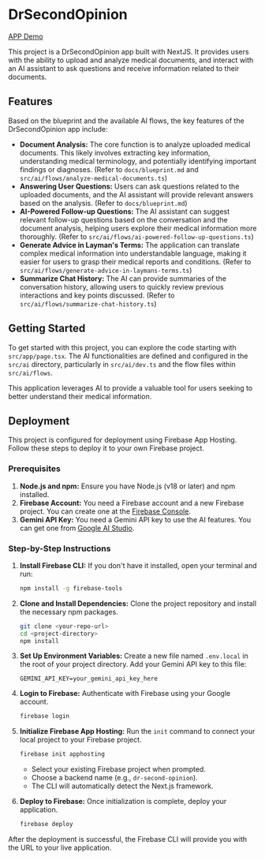 # DrSecondOpinion
[APP Demo](https://studio--drsecondopinion.us-central1.hosted.app/)

This project is a DrSecondOpinion app built with NextJS. It provides users with the ability to upload and analyze medical documents, and interact with an AI assistant to ask questions and receive information related to their documents.

## Features

Based on the blueprint and the available AI flows, the key features of the DrSecondOpinion app include:

*   **Document Analysis:** The core function is to analyze uploaded medical documents. This likely involves extracting key information, understanding medical terminology, and potentially identifying important findings or diagnoses. (Refer to `docs/blueprint.md` and `src/ai/flows/analyze-medical-documents.ts`)
*   **Answering User Questions:** Users can ask questions related to the uploaded documents, and the AI assistant will provide relevant answers based on the analysis. (Refer to `docs/blueprint.md`)
*   **AI-Powered Follow-up Questions:** The AI assistant can suggest relevant follow-up questions based on the conversation and the document analysis, helping users explore their medical information more thoroughly. (Refer to `src/ai/flows/ai-powered-follow-up-questions.ts`)
*   **Generate Advice in Layman's Terms:** The application can translate complex medical information into understandable language, making it easier for users to grasp their medical reports and conditions. (Refer to `src/ai/flows/generate-advice-in-laymans-terms.ts`)
*   **Summarize Chat History:** The AI can provide summaries of the conversation history, allowing users to quickly review previous interactions and key points discussed. (Refer to `src/ai/flows/summarize-chat-history.ts`)

## Getting Started

To get started with this project, you can explore the code starting with `src/app/page.tsx`. The AI functionalities are defined and configured in the `src/ai` directory, particularly in `src/ai/dev.ts` and the flow files within `src/ai/flows`.

This application leverages AI to provide a valuable tool for users seeking to better understand their medical information.

## Deployment

This project is configured for deployment using Firebase App Hosting. Follow these steps to deploy it to your own Firebase project.

### Prerequisites

1.  **Node.js and npm:** Ensure you have Node.js (v18 or later) and npm installed.
2.  **Firebase Account:** You need a Firebase account and a new Firebase project. You can create one at the [Firebase Console](https://console.firebase.google.com/).
3.  **Gemini API Key:** You need a Gemini API key to use the AI features. You can get one from [Google AI Studio](https://aistudio.google.com/app/apikey).

### Step-by-Step Instructions

1.  **Install Firebase CLI:**
    If you don't have it installed, open your terminal and run:
    ```bash
    npm install -g firebase-tools
    ```

2.  **Clone and Install Dependencies:**
    Clone the project repository and install the necessary npm packages.
    ```bash
    git clone <your-repo-url>
    cd <project-directory>
    npm install
    ```

3.  **Set Up Environment Variables:**
    Create a new file named `.env.local` in the root of your project directory. Add your Gemini API key to this file:
    ```
    GEMINI_API_KEY=your_gemini_api_key_here
    ```

4.  **Login to Firebase:**
    Authenticate with Firebase using your Google account.
    ```bash
    firebase login
    ```

5.  **Initialize Firebase App Hosting:**
    Run the `init` command to connect your local project to your Firebase project.
    ```bash
    firebase init apphosting
    ```
    - Select your existing Firebase project when prompted.
    - Choose a backend name (e.g., `dr-second-opinion`).
    - The CLI will automatically detect the Next.js framework.

6.  **Deploy to Firebase:**
    Once initialization is complete, deploy your application.
    ```bash
    firebase deploy
    ```

After the deployment is successful, the Firebase CLI will provide you with the URL to your live application.
